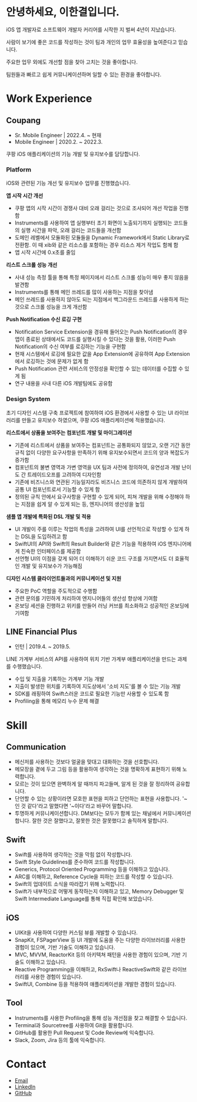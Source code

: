 # 안녕하세요, 이한결입니다.

iOS 앱 개발자로 소프트웨어 개발자 커리어를 시작한 지 벌써 4년이 지났습니다.

사람이 보기에 좋은 코드를 작성하는 것이 팀과 개인의 업무 효율성을 높여준다고 믿습니다.

주요한 업무 외에도 개선할 점을 찾아 고치는 것을 좋아합니다.

팀원들과 빠르고 쉽게 커뮤니케이션하며 일할 수 있는 환경을 좋아합니다.

# Work Experience

## Coupang

- Sr. Mobile Engineer | 2022.4. ~ 현재
- Mobile Engineer | 2020.2. ~ 2022.3.

쿠팡 iOS 애플리케이션의 기능 개발 및 유지보수를 담당합니다.

### Platform

iOS와 관련된 기능 개선 및 유지보수 업무를 진행했습니다.

**앱 시작 시간 개선**

- 쿠팡 앱의 시작 시간이 경쟁사 대비 오래 걸리는 것으로 조사되어 개선 작업을 진행함
- Instruments를 사용하여 앱 실행부터 초기 화면이 노출되기까지 실행되는 코드들의 실행 시간을 파악, 오래 걸리는 코드들을 개선함
- 도메인 레벨에서 모듈화된 모듈들을 Dynamic Framework에서 Static Library로 전환함. 이 때 xib와 같은 리소스를 포함하는 경우 리소스 제거 작업도 함께 함
- 앱 시작 시간에 0.x초를 줄임

**리스트 스크롤 성능 개선**

- 사내 성능 측정 툴을 통해 특정 페이지에서 리스트 스크롤 성능이 매우 좋지 않음을 발견함
- Instruments를 통해 메인 쓰레드를 많이 사용하는 지점을 찾아냄
- 메인 쓰레드를 사용하지 않아도 되는 지점에서 백그라운드 쓰레드를 사용하게 하는 것으로 스크롤 성능을 크게 개선함

**Push Notification 수신 로깅 구현**

- Notification Service Extension을 경유해 들어오는 Push Notification의 경우 앱이 종료된 상태에서도 코드를 실행시킬 수 있다는 것을 활용, 이러한 Push Notification의 수신 여부를 로깅하는 기능을 구현함
- 현재 시스템에서 로깅에 필요한 값을 App Extension에 공유하여 App Extension에서 로깅하는 것에 문제가 없게 함
- Push Notification 관련 서비스의 안정성을 확인할 수 있는 데이터를 수집할 수 있게 됨
- 연구 내용을 사내 다른 iOS 개발팀에도 공유함

### Design System

초기 디자인 시스템 구축 프로젝트에 참여하여 iOS 환경에서 사용할 수 있는 UI 라이브러리를 만들고 유지보수 하였으며, 쿠팡 iOS 애플리케이션에 적용했습니다.

**리스트에서 상품을 보여주는 컴포넌트 개발 및 마이그레이션**

- 기존에 리스트에서 상품을 보여주는 컴포넌트는 공통화되지 않았고, 오랜 기간 동안 규칙 없이 다양한 요구사항을 만족하기 위해 유지보수되면서 코드의 양과 복잡도가 증가함
- 컴포넌트의 불변 영역과 가변 영역을 UX 팀과 사전에 정의하여, 유연성과 개발 난이도 간 트레이드오프를 고려하여 디자인함
- 기존에 비즈니스와 연관된 기능일지라도 비즈니스 코드에 의존하지 않게 개발하여 공통 UI 컴포넌트로서 기능할 수 있게 함
- 정의된 규칙 안에서 요구사항을 구현할 수 있게 되어, 피쳐 개발을 위해 수정해야 하는 지점을 쉽게 알 수 있게 되는 등, 엔지니어의 생산성을 높임

**샘플 앱 개발에 특화된 DSL 개발 및 적용**

- UI 개발이 주를 이루는 작업의 특성을 고려하여 UI를 선언적으로 작성할 수 있게 하는 DSL을 도입하려고 함
- SwiftUI의 API와 Swift의 Result Builder와 같은 기능을 적용하여 iOS 엔지니어에게 친숙한 인터페이스를 제공함
- 선언형 UI의 이점을 갖게 되어 더 이해하기 쉬운 코드 구조를 가지면서도 더 효율적인 개발 및 유지보수가 가능해짐

**디자인 시스템 클라이언트들과의 커뮤니케이션 및 지원**

- 주요한 PoC 역할을 주도적으로 수행함
- 관련 문의를 기민하게 처리하여 엔지니어들의 생산성 향상에 기여함
- 온보딩 세션을 진행하고 위키를 만들어 러닝 커브를 최소화하고 성공적인 온보딩에 기여함

## LINE Financial Plus

- 인턴 | 2019.4. ~ 2019.5.

LINE 가계부 서비스의 API를 사용하여 위치 기반 가계부 애플리케이션을 만드는 과제를 수행했습니다.

- 수입 및 지출을 기록하는 가계부 기능 개발
- 지출이 발생한 위치를 기록하여 지도상에서 '소비 지도'를 볼 수 있는 기능 개발
- SDK를 래핑하여 Swift스러운 코드로 필요한 기능만 사용할 수 있도록 함
- Profiling을 통해 메모리 누수 문제 해결

# Skill

## Communication

- 메신저를 사용하는 것보다 얼굴을 맞대고 대화하는 것을 선호합니다.
- 메모장을 곁에 두고 그림 등을 활용하여 생각하는 것을 명확하게 표현하기 위해 노력합니다.
- 모르는 것이 있으면 완벽하게 알 때까지 파고들며, 알게 된 것을 잘 정리하여 공유합니다.
- 단언할 수 있는 상황이라면 모호한 표현을 피하고 단언하는 표현을 사용합니다. '~인 것 같다'라고 말했다면 '~이다'라고 바꾸어 말합니다.
- 투명하게 커뮤니케이션합니다. DM보다는 모두가 함께 있는 채널에서 커뮤니케이션합니다. 잘한 것은 잘했다고, 잘못한 것은 잘못했다고 솔직하게 말합니다.

## Swift

- Swift를 사용하여 생각하는 것을 막힘 없이 작성합니다.
- Swift Style Guidelines를 준수하여 코드를 작성합니다.
- Generics, Protocol Oriented Programming 등을 이해하고 있습니다.
- ARC를 이해하고, Reference Cycle을 피하는 코드를 작성할 수 있습니다.
- Swift의 업데이트 소식을 따라잡기 위해 노력합니다.
- Swift가 내부적으로 어떻게 동작하는지 이해하고 있고, Memory Debugger 및 Swift Intermediate Language를 통해 직접 확인해 보았습니다.

## iOS

- UIKit을 사용하여 다양한 커스텀 뷰를 개발할 수 있습니다.
- SnapKit, FSPagerView 등 UI 개발에 도움을 주는 다양한 라이브러리를 사용한 경험이 있으며, 기반 기술도 이해하고 있습니다.
- MVC, MVVM, ReactorKit 등의 아키텍쳐 패턴을 사용한 경험이 있으며, 기반 기술도 이해하고 있습니다.
- Reactive Programming을 이해하고, RxSwift나 ReactiveSwift와 같은 라이브러리를 사용한 경험이 있습니다. 
- SwiftUI, Combine 등을 적용하여 애플리케이션을 개발한 경험이 있습니다.

## Tool

- Instruments를 사용한 Profiling을 통해 성능 개선점을 찾고 해결할 수 있습니다.
- Terminal과 Sourcetree를 사용하여 Git을 활용합니다.
- GitHub를 활용한 Pull Request 및 Code Review에 익숙합니다.
- Slack, Zoom, Jira 등의 툴에 익숙합니다.

# Contact

- [Email](mailto:yoohan95@gmail.com)
- [LinkedIn](https://www.linkedin.com/in/한결-이-463750152/)
- [GitHub](https://github.com/presto95)
